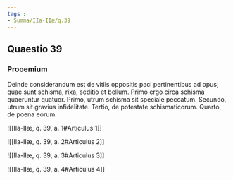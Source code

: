 ```yaml
---
tags : 
- Summa/IIa-IIæ/q.39
---
```


## Quaestio 39

### Prooemium

Deinde considerandum est de vitiis oppositis paci pertinentibus ad opus; quae sunt schisma, rixa, seditio et bellum. Primo ergo circa schisma quaeruntur quatuor. Primo, utrum schisma sit speciale peccatum. Secundo, utrum sit gravius infidelitate. Tertio, de potestate schismaticorum. Quarto, de poena eorum.

![[IIa-IIæ, q. 39, a. 1#Articulus 1]]

![[IIa-IIæ, q. 39, a. 2#Articulus 2]]

![[IIa-IIæ, q. 39, a. 3#Articulus 3]]

![[IIa-IIæ, q. 39, a. 4#Articulus 4]]

